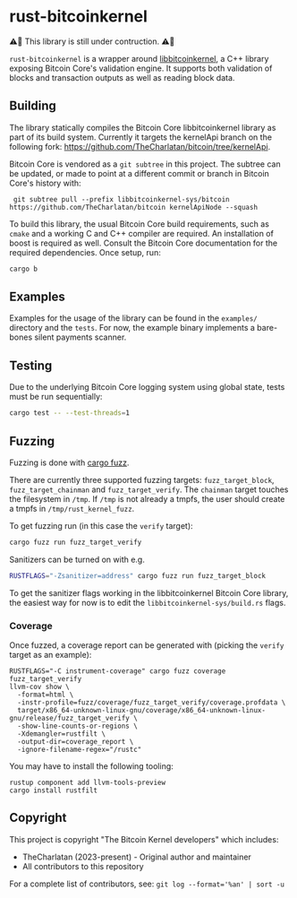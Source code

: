 # rust-bitcoinkernel

:warning::construction: This library is still under contruction. :warning::construction:

`rust-bitcoinkernel` is a wrapper around
[libbitcoinkernel](https://github.com/bitcoin/bitcoin/issues/24303), a C++
library exposing Bitcoin Core's validation engine. It supports both validation
of blocks and transaction outputs as well as reading block data.

## Building

The library statically compiles the Bitcoin Core libbitcoinkernel library as
part of its build system. Currently it targets the kernelApi branch on the
following fork: https://github.com/TheCharlatan/bitcoin/tree/kernelApi.

Bitcoin Core is vendored as a `git subtree` in this project. The subtree can
be updated, or made to point at a different commit or branch in Bitcoin Core's
history with:

```
 git subtree pull --prefix libbitcoinkernel-sys/bitcoin https://github.com/TheCharlatan/bitcoin kernelApiNode --squash
```

To build this library, the usual Bitcoin Core build requirements, such as
`cmake` and a working C and C++ compiler are required. An installation of boost
is required as well. Consult the Bitcoin Core documentation for the required
dependencies. Once setup, run:

```bash
cargo b
```

## Examples

Examples for the usage of the library can be found in the `examples/` directory
and the `tests`. For now, the example binary implements a bare-bones silent
payments scanner.

## Testing

Due to the underlying Bitcoin Core logging system using global state, tests must be run sequentially:

```bash
cargo test -- --test-threads=1
```

## Fuzzing

Fuzzing is done with [cargo fuzz](https://github.com/rust-fuzz/cargo-fuzz).

There are currently three supported fuzzing targets: `fuzz_target_block`,
`fuzz_target_chainman` and `fuzz_target_verify`. The `chainman` target touches
the filesystem in `/tmp`. If `/tmp` is not already a tmpfs, the user should
create a tmpfs in `/tmp/rust_kernel_fuzz`.

To get fuzzing run (in this case the `verify` target):

```bash
cargo fuzz run fuzz_target_verify
```

Sanitizers can be turned on with e.g.
```bash
RUSTFLAGS="-Zsanitizer=address" cargo fuzz run fuzz_target_block
```

To get the sanitizer flags working in the libbitcoinkernel Bitcoin Core
library, the easiest way for now is to edit the `libbitcoinkernel-sys/build.rs`
flags.

### Coverage

Once fuzzed, a coverage report can be generated with (picking the `verify`
target as an example):
```
RUSTFLAGS="-C instrument-coverage" cargo fuzz coverage fuzz_target_verify
llvm-cov show \
  -format=html \
  -instr-profile=fuzz/coverage/fuzz_target_verify/coverage.profdata \
  target/x86_64-unknown-linux-gnu/coverage/x86_64-unknown-linux-gnu/release/fuzz_target_verify \
  -show-line-counts-or-regions \
  -Xdemangler=rustfilt \
  -output-dir=coverage_report \
  -ignore-filename-regex="/rustc"
```

You may have to install the following tooling:
```
rustup component add llvm-tools-preview
cargo install rustfilt
```

## Copyright

This project is copyright "The Bitcoin Kernel developers" which includes:
- TheCharlatan (2023-present) - Original author and maintainer  
- All contributors to this repository

For a complete list of contributors, see: `git log --format='%an' | sort -u`
